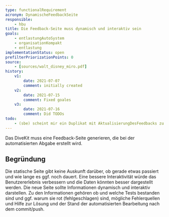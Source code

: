 ```yaml
---
type: functionalRequirement
acronym: DynamischeFeedbackSeite
responsible: 
    - hbu
title: Die Feedback-Seite muss dynamisch und interaktiv sein
goals: 
    - entlastungAutoSystem
    - organisationKompakt
    - entlastung
implementationStatus: open
prefilterPriorizationPoints: 0
source:
    - [sources/walt_disney_miro.pdf]
history:
    v1:
        date: 2021-07-07
        comment: initially created
    v2:
        date: 2021-07-15
        comment: Fixed goales
    v3:
        date: 2021-07-16
        comment: Did TODOs
todo:
    - (sbe) scheint mir ein Duplikat mit AktualisierungDesFeedbacks zu sein - bitte zusammenführen oder besser abgrenzen
---
```


Das DiveKit muss eine Feedback-Seite generieren, die bei der automatisierten Abgabe erstellt wird.

## Begründung

Die statische Seite gibt keine Auskunft darüber, ob gerade etwas passiert und wie lange es ggf. noch dauert.
Eine bessere Interaktivität würde das Benutzererlebnis verbessern und die Daten könnten besser dargestellt werden.
Die neue Seite sollte Informationen dynamisch und interaktiv darstellen. Zu den Informationen gehören
ob und welche Tests bestanden sind und ggf. warum sie rot (fehlgeschlagen) sind, mögliche Fehlerquellen und Hilfe zur Lösung und der Stand der
automatisierten Bearbeitung nach dem commit/push.
